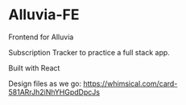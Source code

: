 # Alluvia-FE

Frontend for Alluvia

Subscription Tracker to practice a full stack app.

Built with React

Design files as we go: https://whimsical.com/card-581ARrJh2iNhYHGpdDpcJs
